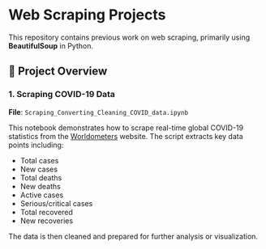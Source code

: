 # Web Scraping Projects

This repository contains previous work on web scraping, primarily using **BeautifulSoup** in Python.

## 📄 Project Overview

### 1. **Scraping COVID-19 Data**
**File**: `Scraping_Converting_Cleaning_COVID_data.ipynb`

This notebook demonstrates how to scrape real-time global COVID-19 statistics from the [Worldometers](https://www.worldometers.info/coronavirus/) website. The script extracts key data points including:

- Total cases  
- New cases  
- Total deaths  
- New deaths  
- Active cases  
- Serious/critical cases  
- Total recovered  
- New recoveries  

The data is then cleaned and prepared for further analysis or visualization.
